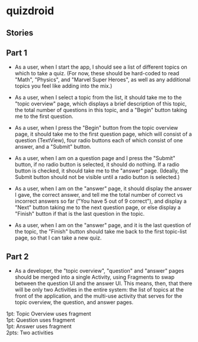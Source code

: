# quizdroid
## Stories
## Part 1

* As a user, when I start the app, I should see a list of different topics on which to take a quiz. (For now, these should be hard-coded to read "Math", "Physics", and "Marvel Super Heroes", as well as any additional topics you feel like adding into the mix.)  

* As a user, when I select a topic from the list, it should take me to the "topic overview" page, which displays a brief description of this topic, the total number of questions in this topic, and a "Begin" button taking me to the first question.  

* As a user, when I press the "Begin" button from the topic overview page, it should take me to the first question page, which will consist of a question (TextView), four radio buttons each of which consist of one answer, and a "Submit" button.  

* As a user, when I am on a question page and I press the "Submit" button, if no radio button is selected, it should do nothing. If a radio button is checked, it should take me to the "answer" page. (Ideally, the Submit button should not be visible until a radio button is selected.)  

* As a user, when I am on the "answer" page, it should display the answer I gave, the correct answer, and tell me the total number of correct vs incorrect answers so far ("You have 5 out of 9 correct"), and display a "Next" button taking me to the next question page, or else display a "Finish" button if that is the last question in the topic.  

* As a user, when I am on the "answer" page, and it is the last question of the topic, the "Finish" button should take me back to the first topic-list page, so that I can take a new quiz.  

## Part 2
* As a developer, the "topic overview", "question" and "answer" pages should be merged into a single Activity, using Fragments to swap between the question UI and the answer UI. This means, then, that there will be only two Activities in the entire system: the list of topics at the front of the application, and the multi-use activity that serves for the topic overview, the question, and answer pages.

1pt: Topic Overview uses fragment  
1pt: Question uses fragment  
1pt: Answer uses fragment  
2pts: Two activities  
